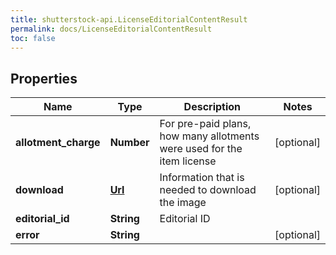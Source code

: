 ```yaml
---
title: shutterstock-api.LicenseEditorialContentResult
permalink: docs/LicenseEditorialContentResult
toc: false
---
```




## Properties

Name | Type | Description | Notes
------------ | ------------- | ------------- | -------------
**allotment_charge** | **Number** | For pre-paid plans, how many allotments were used for the item license | [optional] 
**download** | [**Url**](Url) | Information that is needed to download the image | [optional] 
**editorial_id** | **String** | Editorial ID | 
**error** | **String** |  | [optional] 



